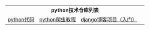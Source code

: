 <table>
  <tr>
    <td colspan="4" align="center"><strong>python技术仓库列表</strong></td>
  </tr>
  <tr>
    <td><a href="https://github.com/ZGG2016/pythoncode">python代码</a></td>
    <td><a href="https://github.com/ZGG2016/python-crawler-tutorial-itcast">python爬虫教程</a></td>
    <td><a href="https://github.com/ZGG2016/HelloDjango-blog-tutorial">django博客项目（入门）</a></td>
    <td><a href="javascript:void(0)"></a></td>
  </tr>
</table>
